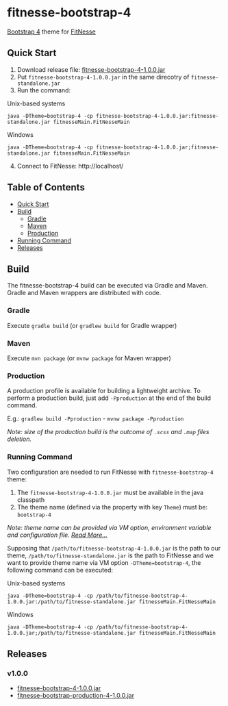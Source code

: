 # fitnesse-bootstrap-4
[Bootstrap 4](https://getbootstrap.com/)  theme for [FitNesse](http://fitnesse.org/)

## Quick Start
1. Download release file: [fitnesse-bootstrap-4-1.0.0.jar](https://github.com/gun88/fitnesse-bootstrap-4/releases/latest/download/fitnesse-bootstrap-4-1.0.0.jar)
2. Put `fitnesse-bootstrap-4-1.0.0.jar` in the same direcotry of `fitnesse-standalone.jar`
3. Run the command:

Unix-based systems
  ```
  java -DTheme=bootstrap-4 -cp fitnesse-bootstrap-4-1.0.0.jar:fitnesse-standalone.jar fitnesseMain.FitNesseMain
  ```

Windows
  ```
  java -DTheme=bootstrap-4 -cp fitnesse-bootstrap-4-1.0.0.jar;fitnesse-standalone.jar fitnesseMain.FitNesseMain
  ```
4. Connect to FitNesse: http://localhost/

## Table of Contents

- [Quick Start](#quick-start)
- [Build](#build)
  - [Gradle](#gradle)
  - [Maven](#maven)
  - [Production](#production)
- [Running Command](#running-command)
- [Releases](#releases)

## Build
The fitnesse-bootstrap-4 build can be executed via Gradle and Maven. Gradle and Maven 
wrappers are distributed with code.
### Gradle
Execute `gradle build` (or `gradlew build` for Gradle wrapper)
### Maven
Execute `mvn package` (or `mvnw package` for Maven wrapper)
### Production
A production profile is available for building a lightweight archive. To perform a 
production build, just add `-Pproduction` at the end of the build command.

E.g.: `gradlew build -Pproduction` - `mvnw package -Pproduction`

*Note: size of the production build is the outcome of `.scss` and `.map` files deletion.*

### Running Command
Two configuration are needed to run FitNesse with `fitnesse-bootstrap-4` theme:
1. The `fitnesse-bootstrap-4-1.0.0.jar` must be available in the java classpath
2. The theme name (defined via the property with key `Theme`) must be: `bootstrap-4`

*Note: theme name can be provided via VM option, environment variable and configuration 
file. [Read More...](http://fitnesse.org/FitNesse.UserGuide.AdministeringFitNesse.ConfigurationFile)*

Supposing that `/path/to/fitnesse-bootstrap-4-1.0.0.jar` is the path to our theme, `/path/to/fitnesse-standalone.jar` is 
the path to FitNesse and we want to provide theme name via VM option `-DTheme=bootstrap-4`, the following command can be 
executed:

Unix-based systems
```
java -DTheme=bootstrap-4 -cp /path/to/fitnesse-bootstrap-4-1.0.0.jar:/path/to/fitnesse-standalone.jar fitnesseMain.FitNesseMain
```
Windows
```
java -DTheme=bootstrap-4 -cp /path/to/fitnesse-bootstrap-4-1.0.0.jar;/path/to/fitnesse-standalone.jar fitnesseMain.FitNesseMain
```

## Releases
### v1.0.0
 - [fitnesse-bootstrap-4-1.0.0.jar](https://github.com/gun88/fitnesse-bootstrap-4/releases/latest/download/fitnesse-bootstrap-4-1.0.0.jar)
 - [fitnesse-bootstrap-production-4-1.0.0.jar](https://github.com/gun88/fitnesse-bootstrap-4/releases/latest/download/fitnesse-bootstrap-4-production-1.0.0.jar)
